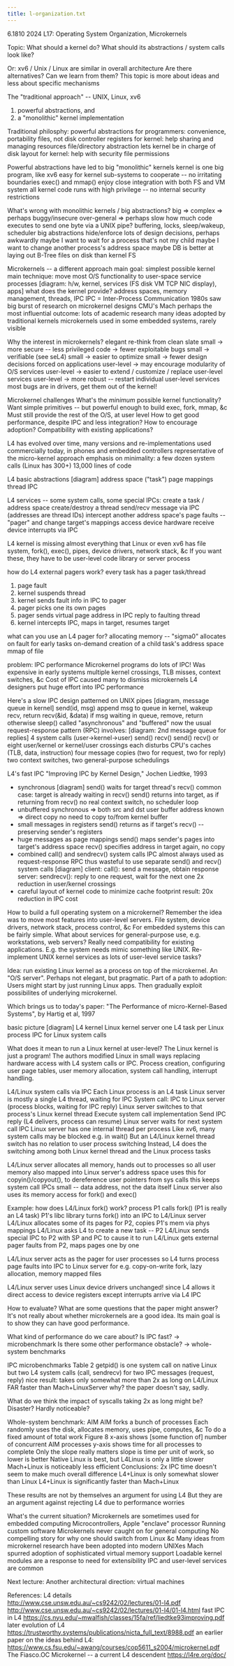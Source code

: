 ```yaml
---
title: l-organization.txt
---
```

 
6.1810 2024 L17: Operating System Organization, Microkernels

Topic:
  What should a kernel do?
  What should its abstractions / system calls look like?

Or:
  xv6 / Unix / Linux are similar in overall architecture
  Are there alternatives?
  Can we learn from them?
  This topic is more about ideas and less about specific mechanisms

The "traditional approach" -- UNIX, Linux, xv6
  1) powerful abstractions, and
  2) a "monolithic" kernel implementation

Traditional philosphy: powerful abstractions
  for programmers: convenience, portability
    files, not disk controller registers
  for kernel: help sharing and managing resources
    file/directory abstraction lets kernel be in charge of disk layout
  for kernel: help with security
    file permissions

Powerful abstractions have led to big "monolithic" kernels
  kernel is one big program, like xv6
  easy for kernel sub-systems to cooperate -- no irritating boundaries
    exec() and mmap() enjoy close integration with both FS and VM system
  all kernel code runs with high privilege -- no internal security restrictions

What's wrong with monolithic kernels / big abstractions?
  big => complex => perhaps buggy/insecure
  over-general => perhaps slow
    how much code executes to send one byte via a UNIX pipe?
      buffering, locks, sleep/wakeup, scheduler
  big abstractions hide/enforce lots of design decisions, perhaps awkwardly
    maybe I want to wait for a process that's not my child
    maybe I want to change another process's address space
    maybe DB is better at laying out B-Tree files on disk than kernel FS

Microkernels -- a different approach
  main goal: simplest possible kernel
  main technique: move most O/S functionality to user-space service processes
  [diagram: h/w, kernel, services (FS disk VM TCP NIC display), apps]
  what does the kernel provide?
    address spaces, memory management, threads, IPC
    IPC = Inter-Process Communication
  1980s saw big burst of research on microkernel designs
    CMU's Mach perhaps the most influential
  outcome:
    lots of academic research
    many ideas adopted by traditional kernels
    microkernels used in some embedded systems, rarely visible

Why the interest in microkernels?
  elegant
  re-think from clean slate
  small -> more secure -- less privileged code -> fewer exploitable bugs
  small -> verifiable (see seL4)
  small -> easier to optimize
  small -> fewer design decisions forced on applications
  user-level -> may encourage modularity of O/S services
  user-level -> easier to extend / customize / replace user-level services
  user-level -> more robust -- restart individual user-level services
    most bugs are in drivers, get them out of the kernel!

Microkernel challenges
  What's the *minimum* possible kernel functionality?
  Want simple primitives -- but powerful enough to build exec, fork, mmap, &c
  Must still provide the rest of the O/S, at user level
  How to get good performance, despite IPC and less integration?
  How to encourage adoption?
  Compatibility with existing applications?

L4
  has evolved over time, many versions and re-implementations
  used commercially today, in phones and embedded controllers
  representative of the micro-kernel approach
  emphasis on minimality:
    a few dozen system calls (Linux has 300+)
    13,000 lines of code

L4 basic abstractions
  [diagram]
  address space ("task")
  page mappings
  thread
  IPC

L4 services -- some system calls, some special IPCs:
  create a task / address space 
  create/destroy a thread
  send/recv message via IPC (addresses are thread IDs)
  intercept another address space's page faults -- "pager"
    and change target's mappings
  access device hardware
  receive device interrupts via IPC

L4 kernel is missing almost everything that Linux or even xv6 has
  file system, fork(), exec(), pipes, device drivers, network stack, &c
  If you want these, they have to be user-level code
    library or server process

how do L4 external pagers work?
  every task has a pager task/thread
  1. page fault
  2. kernel suspends thread
  3. kernel sends fault info in IPC to pager
  4. pager picks one its own pages
  5. pager sends virtual page address in IPC reply to faulting thread
  6. kernel intercepts IPC, maps in target, resumes target

what can you use an L4 pager for?
  allocating memory -- "sigma0" allocates on fault for early tasks
  on-demand creation of a child task's address space
  mmap of file

problem: IPC performance
  Microkernel programs do lots of IPC!
  Was expensive in early systems
    multiple kernel crossings, TLB misses, context switches, &c
  Cost of IPC caused many to dismiss microkernels
  L4 designers put huge effort into IPC performance

Here's a slow IPC design
  patterned on UNIX pipes
  [diagram, message queue in kernel]
  send(id, msg)
    append msg to queue in kernel, wakeup recv, return
  recv(&id, &data)
    if msg waiting in queue, remove, return
    otherwise sleep()
  called "asynchronous" and "buffered"
  now the usual request-response pattern (RPC) involves:
    [diagram: 2nd message queue for replies]
    4 system calls (user->kernel->user)
      send()
               recv()
               send()
      recv()
    or eight user/kernel or kernel/user crossings
      each disturbs CPU's caches (TLB, data, instruction)
    four message copies (two for request, two for reply)
    two context switches, two general-purpose schedulings

L4's fast IPC
  "Improving IPC by Kernel Design," Jochen Liedtke, 1993
  * synchronous
    [diagram]
    send() waits for target thread's recv()
    common case: target is already waiting in recv()
    send() returns into target, as if returning from recv()
      no real context switch, no scheduler loop
  * unbuffered
    synchronous => both src and dst user buffer address known => direct copy
    no need to copy to/from kernel buffer
  * small messages in registers
    send() returns as if target's recv() -- preserving sender's registers
  * huge messages as page mappings
    send() maps sender's pages into target's address space
    recv() specifies address in target
    again, no copy
  * combined call() and sendrecv() system calls
    IPC almost always used as request-response RPC
    thus wasteful to use separate send() and recv() system calls
    [diagram]
    client: call(): send a message, obtain response
    server: sendrecv(): reply to one request, wait for the next one
    2x reduction in user/kernel crossings
  * careful layout of kernel code to minimize cache footprint
  result: 20x reduction in IPC cost

How to build a full operating system on a microkernel?
  Remember the idea was to move most features into user-level servers.
    File system, device drivers, network stack, process control, &c
  For embedded systems this can be fairly simple.
  What about services for general-purpose use, e.g. workstations, web servers?
  Really need compatibility for existing applications.
    E.g. the system needs mimic something like UNIX.
  Re-implement UNIX kernel services as lots of user-level service tasks?

Idea: run existing Linux kernel as a process on top of the microkernel.
  An "O/S server".
  Perhaps not elegant, but pragmatic.
  Part of a path to adoption:
    Users might start by just running Linux apps.
    Then gradually exploit possibilites of underlying microkernel.

Which brings us to today's paper:
  "The Performance of micro-Kernel-Based Systems",
  by Hartig et al, 1997

basic picture
  [diagram]
  L4 kernel
  Linux kernel server
  one L4 task per Linux process
  IPC for Linux system calls

What does it mean to run a Linux kernel at user-level?
  The Linux kernel is just a program!
  The authors modified Linux in small ways
    replacing hardware access with L4 system calls or IPC.
  Process creation, configuring user page tables, user memory allocation,
    system call handling, interrupt handling.

L4/Linux system calls via IPC
  Each Linux process is an L4 task
  Linux server is mostly a single L4 thread, waiting for IPC
  System call:
    IPC to Linux server (process blocks, waiting for IPC reply)
    Linux server switches to that process's Linux kernel thread
    Execute system call implementation
    Send IPC reply (L4 delivers, process can resume)
    Linux server waits for next system call IPC
  Linux server has one internal thread per process
    Like xv6, many system calls may be blocked e.g. in wait()
  But an L4/Linux kernel thread switch has
    no relation to user process switching
  Instead, L4 does the switching
    among both Linux kernel thread and the Linux process tasks

L4/Linux server allocates all memory, hands out to processes
  so all user memory also mapped into Linux server's address space
  uses this for copyin()/copyout(), to dereference user pointers from sys calls
  this keeps system call IPCs small -- data address, not the data itself
  Linux server also uses its memory access for fork() and exec()

Example: how does L4/Linux fork() work?
  process P1 calls fork() (P1 is really an L4 task)
  P1's libc library turns fork() into an IPC to L4/Linux server
  L4/Linux allocates some of its pages for P2,
           copies P1's mem via phys mappings
  L4/Linux asks L4 to create a new task -- P2
  L4/Linux sends special IPC to P2 with SP and PC to cause it to run
  L4/Linux gets external pager faults from P2, maps pages one by one

L4/Linux server acts as the pager for user processes
  so L4 turns process page faults into IPC to Linux server
  for e.g. copy-on-write fork, lazy allocation, memory mapped files

L4/Linux server uses Linux device drivers unchanged!
  since L4 allows it direct access to device registers
  except interrupts arrive via L4 IPC

How to evaluate?
  What are some questions that the paper might answer?
  It's not really about whether microkernels are a good idea.
  Its main goal is to show they can have good performance.

What kind of performance do we care about?
  Is IPC fast?
    -> microbenchmark
  Is there some other performance obstacle?
    -> whole-system benchmarks

IPC microbenchmarks
  Table 2
  getpid() is one system call on native Linux
    but two L4 system calls (call, sendrecv)
    for two IPC messages (request, reply)
  nice result: takes only somewhat more than 2x as long on L4/Linux
  FAR faster than Mach+LinuxServer
    why? the paper doesn't say, sadly.

What do we think the impact of syscalls taking 2x as long might be?
  Disaster?
  Hardly noticeable?

Whole-system benchmark: AIM
  AIM forks a bunch of processes
  Each randomly uses the disk, allocates memory, uses pipe, computes, &c
    To do a fixed amount of total work
  Figure 8 x-axis shows [some function of] number of concurrent AIM processes
    y-axis shows time for all processes to complete
  Only the slope really matters
    slope is time per unit of work, so lower is better
    Native Linux is best, but L4Linux is only a little slower
    Mach+Linux is noticeably less efficient
  Conclusions:
    2x IPC time doesn't seem to make much overall difference
    L4+Linux is only somewhat slower than Linux
    L4+Linux is significantly faster than Mach+Linux

These results are not by themselves an argument for using L4
  But they are an argument against rejecting L4 due to performance worries

What's the current situation?
  Microkernels are sometimes used for embedded computing
    Microcontrollers, Apple "enclave" processor
    Running custom software
  Microkernels never caught on for general computing
    No compelling story for why one should switch from Linux &c
  Many ideas from microkernel research have been adopted into modern UNIXes
    Mach spurred adoption of sophisticated virtual memory support
    Loadable kernel modules are a response to need for extensibility
    IPC and user-level services are common

Next lecture:
  Another architectural direction: virtual machines

References:
L4 details
  http://www.cse.unsw.edu.au/~cs9242/02/lectures/01-l4.pdf
  http://www.cse.unsw.edu.au/~cs9242/02/lectures/01-l4/01-l4.html
fast IPC in L4
  https://cs.nyu.edu/~mwalfish/classes/15fa/ref/liedtke93improving.pdf
later evolution of L4
  https://trustworthy.systems/publications/nicta_full_text/8988.pdf
an earlier paper on the ideas behind L4:
  https://www.cs.fsu.edu/~awang/courses/cop5611_s2004/microkernel.pdf
The Fiasco.OC Microkernel -- a current L4 descendent
  https://l4re.org/doc/

